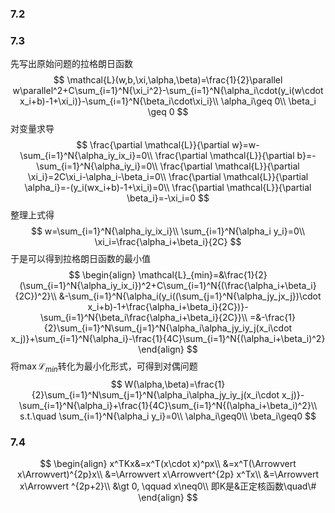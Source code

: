 ### 7.2



### 7.3

先写出原始问题的拉格朗日函数
$$
\mathcal{L}(w,b,\xi,\alpha,\beta)=\frac{1}{2}\parallel w\parallel^2+C\sum_{i=1}^N{\xi_i^2}-\sum_{i=1}^N{\alpha_i\cdot(y_i(w\cdot x_i+b)-1+\xi_i)}-\sum_{i=1}^N{\beta_i\cdot\xi_i}\\
\alpha_i\geq 0\\
\beta_i \geq 0
$$
对变量求导
$$
\frac{\partial \mathcal{L}}{\partial w}=w-\sum_{i=1}^N{\alpha_iy_ix_i}=0\\
\frac{\partial \mathcal{L}}{\partial b}=-\sum_{i=1}^N{\alpha_iy_i}=0\\
\frac{\partial \mathcal{L}}{\partial \xi_i}=2C\xi_i-\alpha_i-\beta_i=0\\
\frac{\partial \mathcal{L}}{\partial \alpha_i}=-(y_i(wx_i+b)-1+\xi_i)=0\\
\frac{\partial \mathcal{L}}{\partial \beta_i}=-\xi_i=0
$$
整理上式得
$$
w=\sum_{i=1}^N{\alpha_iy_ix_i}\\
\sum_{i=1}^N{\alpha_i y_i}=0\\
\xi_i=\frac{\alpha_i+\beta_i}{2C}
$$
于是可以得到拉格朗日函数的最小值
$$
\begin{align}
\mathcal{L}_{min}=&\frac{1}{2}(\sum_{i=1}^N{\alpha_iy_ix_i})^2+C\sum_{i=1}^N{(\frac{\alpha_i+\beta_i}{2C})^2}\\
&-\sum_{i=1}^N{\alpha_i(y_i((\sum_{j=1}^N{\alpha_jy_jx_j})\cdot x_i+b)-1+\frac{\alpha_i+\beta_i}{2C})}-\sum_{i=1}^N{\beta_i\frac{\alpha_i+\beta_i}{2C}}\\
=&-\frac{1}{2}\sum_{i=1}^N\sum_{j=1}^N{\alpha_i\alpha_jy_iy_j(x_i\cdot x_j)}+\sum_{i=1}^N{\alpha_i}-\frac{1}{4C}\sum_{i=1}^N{(\alpha_i+\beta_i)^2}
\end{align}
$$
将$\max \mathcal{L}_{min}$转化为最小化形式，可得到对偶问题
$$
W(\alpha,\beta)=\frac{1}{2}\sum_{i=1}^N\sum_{j=1}^N{\alpha_i\alpha_jy_iy_j(x_i\cdot x_j)}-\sum_{i=1}^N{\alpha_i}+\frac{1}{4C}\sum_{i=1}^N{(\alpha_i+\beta_i)^2}\\
s.t.\quad \sum_{i=1}^N{\alpha_i y_i}=0\\
\alpha_i\geq0\\
\beta_i\geq0
$$






### 7.4

$$
\begin{align}
x^TKx&=x^T(x\cdot x)^px\\
&=x^T(\Arrowvert x\Arrowvert)^{2p}x\\
&=\Arrowvert x\Arrowvert^{2p} x^Tx\\
&=\Arrowvert x\Arrowvert ^{2p+2}\\
&\gt 0, \qquad x\neq0\\
即K是&正定核函数\quad\#
\end{align}
$$

